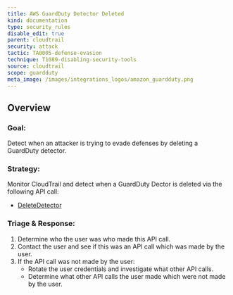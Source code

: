 ```yaml
---
title: AWS GuardDuty Detector Deleted
kind: documentation
type: security_rules
disable_edit: true
parent: cloudtrail
security: attack
tactic: TA0005-defense-evasion
technique: T1089-disabling-security-tools
source: cloudtrail
scope: guardduty
meta_image: /images/integrations_logos/amazon_guardduty.png
---
```


## Overview

### **Goal:**
Detect when an attacker is trying to evade defenses by deleting a GuardDuty detector.

### **Strategy:**
Monitor CloudTrail and detect when a GuardDuty Dector is deleted via the following API call:

* [DeleteDetector][1]

### **Triage & Response:**
1. Determine who the user was who made this API call.
2. Contact the user and see if this was an API call which was made by the user.
3. If the API call was not made by the user:
   * Rotate the user credentials and investigate what other API calls.
   * Determine what other API calls the user made which were not made by the user.

[1]: https://docs.aws.amazon.com/guardduty/latest/ug/delete-detector.html
